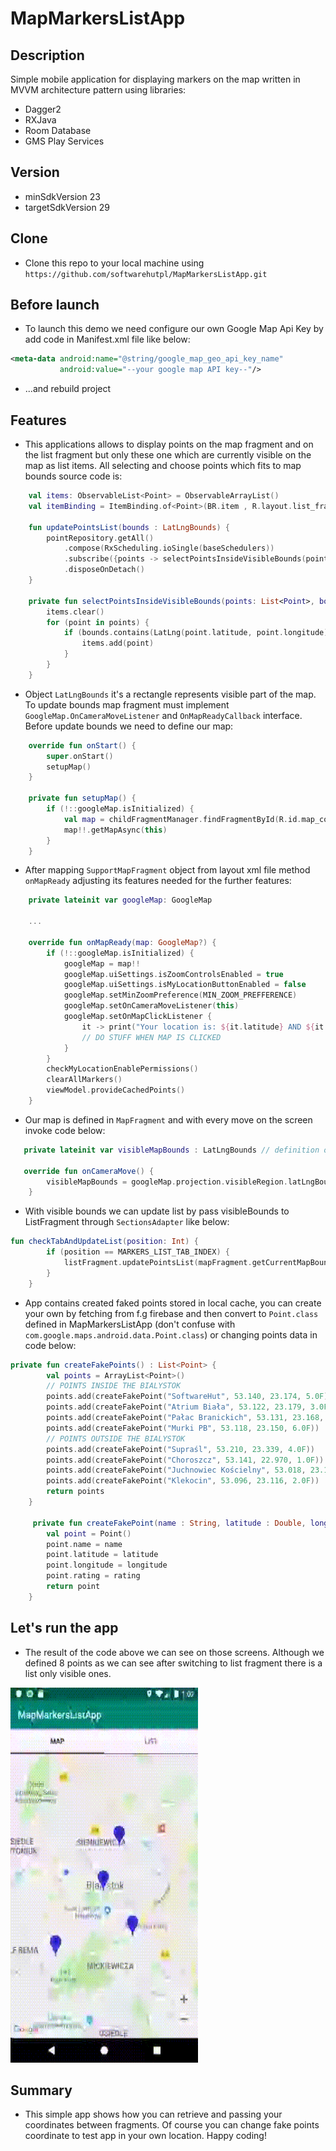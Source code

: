 # MapMarkersListApp

## Description
Simple mobile application for displaying markers on the map written in MVVM architecture pattern using libraries:
- Dagger2
- RXJava
- Room Database
- GMS Play Services

## Version
- minSdkVersion 23
- targetSdkVersion 29

## Clone
- Clone this repo to your local machine using `https://github.com/softwarehutpl/MapMarkersListApp.git`

## Before launch

- To launch this demo we need configure our own Google Map Api Key by add code in Manifest.xml file like below:

```xml
<meta-data android:name="@string/google_map_geo_api_key_name"
           android:value="--your google map API key--"/>
```

- ...and rebuild project

## Features
- This applications allows to display points on the map fragment and on the list fragment but only these one which 
are currently visible on the map as list items. All selecting and choose points which fits to map bounds source code is:

```kotlin
    val items: ObservableList<Point> = ObservableArrayList()
    val itemBinding = ItemBinding.of<Point>(BR.item , R.layout.list_fragment_item)

    fun updatePointsList(bounds : LatLngBounds) {
        pointRepository.getAll()
            .compose(RxScheduling.ioSingle(baseSchedulers))
            .subscribe({points -> selectPointsInsideVisibleBounds(points, bounds)}, {error -> Log.e("ERROR", error?.message, error)})
            .disposeOnDetach()
    }

    private fun selectPointsInsideVisibleBounds(points: List<Point>, bounds: LatLngBounds) {
        items.clear()
        for (point in points) {
            if (bounds.contains(LatLng(point.latitude, point.longitude))) {
                items.add(point)
            }
        }
    }
```

- Object `LatLngBounds` it's a rectangle represents visible part of the map. To update bounds map fragment must implement `GoogleMap.OnCameraMoveListener` and  `OnMapReadyCallback` interface. Before update bounds we need to define our map:

```kotlin
    override fun onStart() {
        super.onStart()
        setupMap()
    }

    private fun setupMap() {
        if (!::googleMap.isInitialized) {
            val map = childFragmentManager.findFragmentById(R.id.map_container) as SupportMapFragment?
            map!!.getMapAsync(this)
        }
    }
```
- After mapping `SupportMapFragment` object from layout xml file method `onMapReady` adjusting its features needed for the further features:

```kotlin
    private lateinit var googleMap: GoogleMap
    
    ...
    
    override fun onMapReady(map: GoogleMap?) {
        if (!::googleMap.isInitialized) {
            googleMap = map!!
            googleMap.uiSettings.isZoomControlsEnabled = true
            googleMap.uiSettings.isMyLocationButtonEnabled = false
            googleMap.setMinZoomPreference(MIN_ZOOM_PREFFERENCE)
            googleMap.setOnCameraMoveListener(this)
            googleMap.setOnMapClickListener {
                it -> print("Your location is: ${it.latitude} AND ${it.longitude}")
                // DO STUFF WHEN MAP IS CLICKED
            }
        }
        checkMyLocationEnablePermissions()
        clearAllMarkers()
        viewModel.provideCachedPoints()
    }
```

- Our map is defined in `MapFragment` and with every move on the screen invoke code below:

```kotlin
   private lateinit var visibleMapBounds : LatLngBounds // definition of visible bounds

   override fun onCameraMove() {
        visibleMapBounds = googleMap.projection.visibleRegion.latLngBounds
    }
```
- With visible bounds we can update list by pass visibleBounds to ListFragment through `SectionsAdapter` like below:

```kotlin
fun checkTabAndUpdateList(position: Int) {
        if (position == MARKERS_LIST_TAB_INDEX) {
            listFragment.updatePointsList(mapFragment.getCurrentMapBounds())
        }
    }
```

- App contains created faked points stored in local cache, you can create your own by fetching from f.g firebase and then convert to `Point.class` defined in MapMarkersListApp (don't confuse with `com.google.maps.android.data.Point.class`) or changing points data in code below:

```kotlin
private fun createFakePoints() : List<Point> {
        val points = ArrayList<Point>()
        // POINTS INSIDE THE BIALYSTOK
        points.add(createFakePoint("SoftwareHut", 53.140, 23.174, 5.0F))
        points.add(createFakePoint("Atrium Biała", 53.122, 23.179, 3.0F))
        points.add(createFakePoint("Pałac Branickich", 53.131, 23.168, 4.0F))
        points.add(createFakePoint("Murki PB", 53.118, 23.150, 6.0F))
        // POINTS OUTSIDE THE BIALYSTOK
        points.add(createFakePoint("Supraśl", 53.210, 23.339, 4.0F))
        points.add(createFakePoint("Choroszcz", 53.141, 22.970, 1.0F))
        points.add(createFakePoint("Juchnowiec Kościelny", 53.018, 23.141, 3.0F))
        points.add(createFakePoint("Klekocin", 53.096, 23.116, 2.0F))
        return points
    }
    
     private fun createFakePoint(name : String, latitude : Double, longitude : Double, rating : Float) : Point {
        val point = Point()
        point.name = name
        point.latitude = latitude
        point.longitude = longitude
        point.rating = rating
        return point
    }
```    
## Let's run the app
- The result of the code above we can see on those screens. Although we defined 8 points as we can see after switching to list fragment there is a list only visible ones.

<img src="https://github.com/softwarehutpl/MapMarkersListApp/blob/master/images/app.gif" width="300" height="600" />

## Summary
- This simple app shows how you can retrieve and passing your coordinates between fragments. Of course you can change fake points coordinate to test app in your own location. Happy coding!
